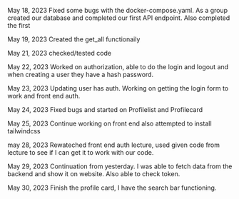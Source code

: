 May 18, 2023
Fixed some bugs with the docker-compose.yaml.
As a group created our database and completed our first API endpoint. Also completed the first

May 19, 2023
Created the get_all functionaily

May 21, 2023
checked/tested code

May 22, 2023
Worked on authorization, able to do the login and logout and when creating a user they have a hash password.

May 23, 2023
Updating user has auth. Working on getting the login form to work and front end auth.

May 24, 2023
Fixed bugs and started on Profilelist and Profilecard

May 25, 2023
Continue working on front end also attempted to install tailwindcss

may 28, 2023
Rewateched front end auth lecture, used given code from lecture to see if I can get it to work with our code.

May 29, 2023
Continuation from yesterday. I was able to fetch data from the backend and show it on website. Also able to check token.

May 30, 2023
Finish the profile card, I have the search bar functioning.
